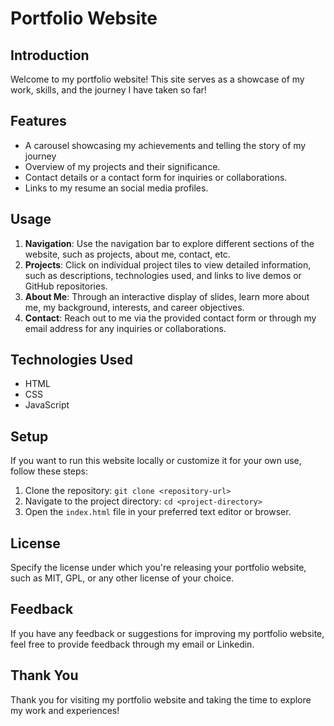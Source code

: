 # Portfolio Website

## Introduction
Welcome to my portfolio website! This site serves as a showcase of my work, skills, and the journey I have taken so far!

## Features
- A carousel showcasing my achievements and telling the story of my journey
- Overview of my projects and their significance.
- Contact details or a contact form for inquiries or collaborations.
- Links to my resume an social media profiles.

## Usage
1. **Navigation**: Use the navigation bar to explore different sections of the website, such as projects, about me, contact, etc.
2. **Projects**: Click on individual project tiles to view detailed information, such as descriptions, technologies used, and links to live demos or GitHub repositories.
3. **About Me**: Through an interactive display of slides, learn more about me, my background, interests, and career objectives.
4. **Contact**: Reach out to me via the provided contact form or through my email address for any inquiries or collaborations.

## Technologies Used
- HTML
- CSS
- JavaScript

## Setup
If you want to run this website locally or customize it for your own use, follow these steps:
1. Clone the repository: `git clone <repository-url>`
2. Navigate to the project directory: `cd <project-directory>`
3. Open the `index.html` file in your preferred text editor or browser.

## License
Specify the license under which you're releasing your portfolio website, such as MIT, GPL, or any other license of your choice.

## Feedback
If you have any feedback or suggestions for improving my portfolio website, feel free to provide feedback through my email or Linkedin.

## Thank You
Thank you for visiting my portfolio website and taking the time to explore my work and experiences!
